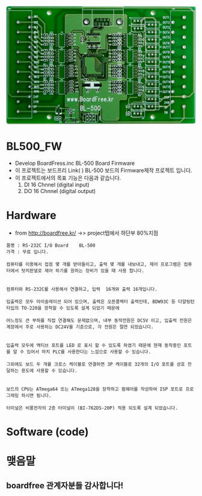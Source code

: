 ![ex_screenshot](https://github.com/Baccas-Kim/BL500_FW/blob/master/Materials/BL500.PNG)



# BL500_FW
* Develop BoardFress.inc BL-500 Board Firmware
* 이 프로젝트는 보드프리 Link( ) BL-500 보드의 Firmware제작 프로젝트 입니다.
* 이 프로젝트에서의 목표 기능은 다음과 같습니다.
     1. DI 16 Chnnel (digital input)
     2. DO 16 Chnnel (digital output)



# Hardware
 * from http://boardfree.kr/ ->> project탭에서 하단부 80%지점
 ```
 품명 : RS-232C I/O Board    BL-500
 가격 : 무료 입니다.

 컴퓨터를 이용해서 접점 몇 개를 받아들이고, 출력 몇 개를 내보내고, 제어 프로그램은 컴퓨터에서 텃치판넬로 제어 하기를 원하는 장비가 있을 때 사용 합니다.


 컴퓨터와 RS-232C를 사용해서 연결하고, 입력  16개와 출력 16개입니다.

 입출력은 모두 아이솔레이션 되어 있으며, 출력은 오픈콜렉터 출력인데, BDW93C 등 다알링턴 타입의 TO-220을 장착할 수 있도록 설계 되었기 때문에

 어느정도 큰 부하를 직접 연결해도 문제없으며, 내부 동작전원은 DC5V 이고, 입출력 전원은 계장에서 주로 사용하는 DC24V를 기준으로, 각 전원은 절연 되었습니다.


 입출력 모두에 액티브 포트를 LED 로 표시 할 수 있도록 하였기 때문에 현재 동작중인 포트를 알 수 있어서 마치 PLC를 사용한다는 느낌으로 사용할 수 있습니다.

 그외에도 보드 두 개를 크로스 케이블로 연결하면 3P 케이블로 32개의 I/O 포트를 상호 전달하는 용도에 사용할 수 있습니다.


 보드의 CPU는 ATmega64 또는 ATmega128을 장착하고 펌웨어를 작성하여 ISP 포트로 프로그래밍 하시면 됨니다.

 터미널은 비룡전자의 2층 터미널이 (BI-762DS-20P) 적용 되도록 설계 되었습니다.
 ```
# Software (code)

# 맺음말
 ##  boardfree 관계자분들 감사합니다!
